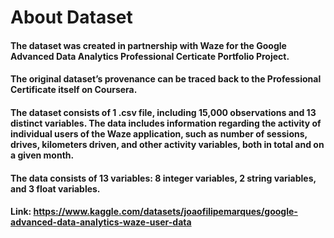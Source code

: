 
# About Dataset

#### The dataset was created in partnership with Waze for the Google Advanced Data Analytics Professional Certicate Portfolio Project.

#### The original dataset’s provenance can be traced back to the Professional Certificate itself on Coursera.

#### The dataset consists of 1 .csv file, including 15,000 observations and 13 distinct variables. The data includes information regarding the activity of individual users of the Waze application, such as number of sessions, drives, kilometers driven, and other activity variables, both in total and on a given month.

#### The data consists of 13 variables: 8 integer variables, 2 string variables, and 3 float variables.

#### Link: https://www.kaggle.com/datasets/joaofilipemarques/google-advanced-data-analytics-waze-user-data